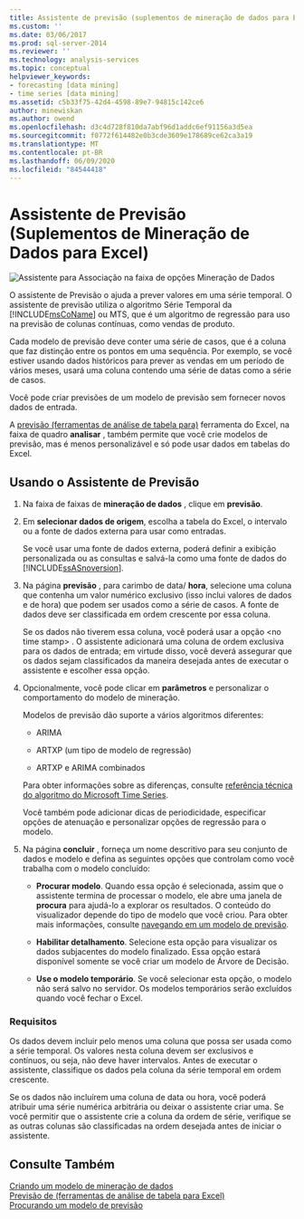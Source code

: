 ```yaml
---
title: Assistente de previsão (suplementos de mineração de dados para Excel) | Microsoft Docs
ms.custom: ''
ms.date: 03/06/2017
ms.prod: sql-server-2014
ms.reviewer: ''
ms.technology: analysis-services
ms.topic: conceptual
helpviewer_keywords:
- forecasting [data mining]
- time series [data mining]
ms.assetid: c5b33f75-42d4-4598-89e7-94815c142ce6
author: minewiskan
ms.author: owend
ms.openlocfilehash: d3c4d728f810da7abf96d1addc6ef91156a3d5ea
ms.sourcegitcommit: f0772f614482e0b3cde3609e178689ce62ca3a19
ms.translationtype: MT
ms.contentlocale: pt-BR
ms.lasthandoff: 06/09/2020
ms.locfileid: "84544418"
---
```

# <a name="forecast-wizard-data-mining-add-ins-for-excel"></a>Assistente de Previsão (Suplementos de Mineração de Dados para Excel)
  ![Assistente para Associação na faixa de opções Mineração de Dados](media/dmc-forecast.gif "Assistente para Associação na faixa de opções Mineração de Dados")  
  
 O assistente de Previsão o ajuda a prever valores em uma série temporal. O assistente de previsão utiliza o algoritmo Série Temporal da [!INCLUDE[msCoName](../includes/msconame-md.md)] ou MTS, que é um algoritmo de regressão para uso na previsão de colunas contínuas, como vendas de produto.  
  
 Cada modelo de previsão deve conter uma série de casos, que é a coluna que faz distinção entre os pontos em uma sequência. Por exemplo, se você estiver usando dados históricos para prever as vendas em um período de vários meses, usará uma coluna contendo uma série de datas como a série de casos.  
  
 Você pode criar previsões de um modelo de previsão sem fornecer novos dados de entrada.  
  
 A [previsão &#40;ferramentas de análise de tabela para&#41;](forecast-table-analysis-tools-for-excel.md) ferramenta do Excel, na faixa de quadro **analisar** , também permite que você crie modelos de previsão, mas é menos personalizável e só pode usar dados em tabelas do Excel.  
  
## <a name="using-the-forecast-wizard"></a>Usando o Assistente de Previsão  
  
1.  Na faixa de faixas de **mineração de dados** , clique em **previsão**.  
  
2.  Em **selecionar dados de origem**, escolha a tabela do Excel, o intervalo ou a fonte de dados externa para usar como entradas.  
  
     Se você usar uma fonte de dados externa, poderá definir a exibição personalizada ou as consultas e salvá-la como uma fonte de dados do [!INCLUDE[ssASnoversion](../includes/ssasnoversion-md.md)].  
  
3.  Na página **previsão** , para carimbo de data/ **hora**, selecione uma coluna que contenha um valor numérico exclusivo (isso inclui valores de dados e de hora) que podem ser usados como a série de casos. A fonte de dados deve ser classificada em ordem crescente por essa coluna.  
  
     Se os dados não tiverem essa coluna, você poderá usar a opção \<no time stamp> . O assistente adicionará uma coluna de ordem exclusiva para os dados de entrada; em virtude disso, você deverá assegurar que os dados sejam classificados da maneira desejada antes de executar o assistente e escolher essa opção.  
  
4.  Opcionalmente, você pode clicar em **parâmetros** e personalizar o comportamento do modelo de mineração.  
  
     Modelos de previsão dão suporte a vários algoritmos diferentes:  
  
    -   ARIMA  
  
    -   ARTXP (um tipo de modelo de regressão)  
  
    -   ARTXP e ARIMA combinados  
  
     Para obter informações sobre as diferenças, consulte [referência técnica do algoritmo do Microsoft Time Series](data-mining/microsoft-time-series-algorithm-technical-reference.md).  
  
     Você também pode adicionar dicas de periodicidade, especificar opções de atenuação e personalizar opções de regressão para o modelo.  
  
5.  Na página **concluir** , forneça um nome descritivo para seu conjunto de dados e modelo e defina as seguintes opções que controlam como você trabalha com o modelo concluído:  
  
    -   **Procurar modelo**. Quando essa opção é selecionada, assim que o assistente termina de processar o modelo, ele abre uma janela de **procura** para ajudá-lo a explorar os resultados. O conteúdo do visualizador depende do tipo de modelo que você criou. Para obter mais informações, consulte [navegando em um modelo de previsão](browsing-a-forecasting-model.md).  
  
    -   **Habilitar detalhamento**. Selecione esta opção para visualizar os dados subjacentes do modelo finalizado. Essa opção estará disponível somente se você criar um modelo de Árvore de Decisão.  
  
    -   **Use o modelo temporário**. Se você selecionar esta opção, o modelo não será salvo no servidor. Os modelos temporários serão excluídos quando você fechar o Excel.  
  
### <a name="requirements"></a>Requisitos  
 Os dados devem incluir pelo menos uma coluna que possa ser usada como a série temporal. Os valores nesta coluna devem ser exclusivos e contínuos, ou seja, não deve haver intervalos. Antes de executar o assistente, classifique os dados pela coluna da série temporal em ordem crescente.  
  
 Se os dados não incluírem uma coluna de data ou hora, você poderá atribuir uma série numérica arbitrária ou deixar o assistente criar uma. Se você permitir que o assistente crie a coluna da ordem de série, verifique se as outras colunas são classificadas na ordem desejada antes de iniciar o assistente.  
  
## <a name="see-also"></a>Consulte Também  
 [Criando um modelo de mineração de dados](creating-a-data-mining-model.md)   
 [Previsão de &#40;ferramentas de análise de tabela para Excel&#41;](forecast-table-analysis-tools-for-excel.md)   
 [Procurando um modelo de previsão](browsing-a-forecasting-model.md)  
  
  
